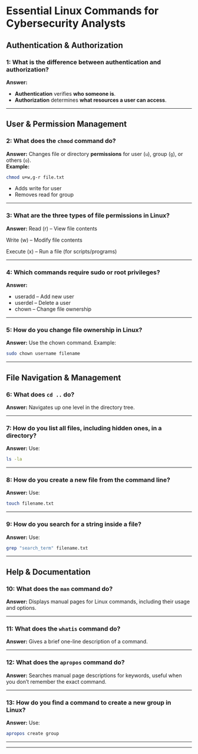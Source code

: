 # Essential Linux Commands for Cybersecurity Analysts

## Authentication & Authorization

### 1: What is the difference between authentication and authorization?
**Answer:**  
- **Authentication** verifies **who someone is**.  
- **Authorization** determines **what resources a user can access**.

---

## User & Permission Management

### 2: What does the `chmod` command do?
**Answer:** 
Changes file or directory **permissions** for user (`u`), group (`g`), or others (`o`).  
**Example:**
```bash
chmod u+w,g-r file.txt
```
- Adds write for user
- Removes read for group

---

### 3: What are the three types of file permissions in Linux?
**Answer:** 
Read (r) – View file contents

Write (w) – Modify file contents

Execute (x) – Run a file (for scripts/programs)

---

### 4: Which commands require sudo or root privileges?
**Answer:** 
- useradd – Add new user
- userdel – Delete a user
- chown – Change file ownership

---

### 5: How do you change file ownership in Linux?
**Answer:**
Use the chown command.
Example:
```bash
sudo chown username filename
```
---

## File Navigation & Management

### 6: What does ```cd ..``` do?
**Answer:**
Navigates up one level in the directory tree.

---

### 7: How do you list all files, including hidden ones, in a directory?
**Answer:**
Use:
```bash
ls -la
```

---

### 8: How do you create a new file from the command line?
**Answer:**
Use:
```bash
touch filename.txt
```

---

### 9: How do you search for a string inside a file?
**Answer:**
Use:
```bash
grep "search_term" filename.txt
```

---

## Help & Documentation

### 10: What does the ```man``` command do?
**Answer:**
Displays manual pages for Linux commands, including their usage and options.

---

### 11: What does the ```whatis``` command do?
**Answer:**
Gives a brief one-line description of a command.

---

### 12: What does the ```apropos``` command do?
**Answer:**
Searches manual page descriptions for keywords, useful when you don’t remember the exact command.

---

### 13: How do you find a command to create a new group in Linux?
**Answer:**
Use:
```bash
apropos create group
```

---
---
